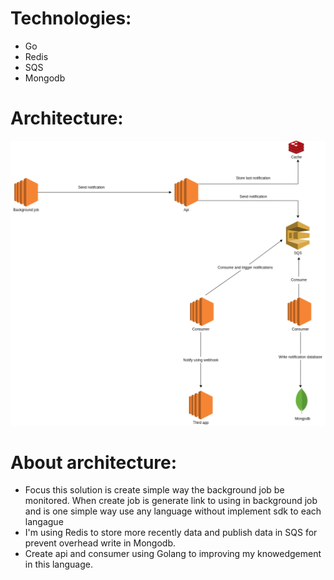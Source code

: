 Technologies:
==============

- Go
- Redis
- SQS
- Mongodb

Architecture:
==============
![alt text](architecture.png "Title")


About architecture:
======================

 - Focus this solution is create simple way the background job be monitored. When create job is generate link to using in background job and is one simple way use any language without implement sdk to each langague
 - I'm using Redis to store more recently data and publish data in SQS for prevent overhead write in Mongodb.
 - Create api and consumer using Golang to improving my knowedgement in this language.
